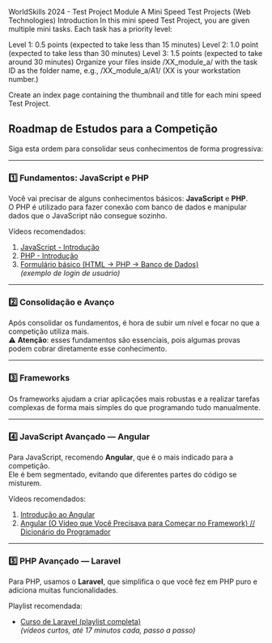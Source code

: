 WorldSkills 2024 - Test Project Module A
Mini Speed Test Projects (Web Technologies)
Introduction
In this mini speed Test Project, you are given multiple mini tasks. Each task has a priority level:

Level 1: 0.5 points (expected to take less than 15 minutes)
Level 2: 1.0 point (expected to take less than 30 minutes)
Level 3: 1.5 points (expected to take around 30 minutes)
Organize your files inside /XX_module_a/ with the task ID as the folder name, e.g., /XX_module_a/A1/
(XX is your workstation number.)

Create an index page containing the thumbnail and title for each mini speed Test Project.

## Roadmap de Estudos para a Competição

Siga esta ordem para consolidar seus conhecimentos de forma progressiva:

---

### 1️⃣ Fundamentos: JavaScript e PHP

Você vai precisar de alguns conhecimentos básicos: **JavaScript** e **PHP**.  
O PHP é utilizado para fazer conexão com banco de dados e manipular dados que o JavaScript não consegue sozinho.

Vídeos recomendados:
1. [JavaScript - Introdução](https://youtu.be/mo3fpbW_eTA?si=rGiTROLfmdNftBLb)  
2. [PHP - Introdução](https://youtu.be/NhUFUfzZowM?si=9B68j772J-ckTAe0)  
3. [Formulário básico (HTML → PHP → Banco de Dados)](https://youtu.be/30Of7BFeGHI?si=aMycvlHgjmKWb-ZT)  
   *(exemplo de login de usuário)*

---

### 2️⃣ Consolidação e Avanço

Após consolidar os fundamentos, é hora de subir um nível e focar no que a competição utiliza mais.  
⚠️ **Atenção**: esses fundamentos são essenciais, pois algumas provas podem cobrar diretamente esse conhecimento.

---

### 3️⃣ Frameworks

Os frameworks ajudam a criar aplicações mais robustas e a realizar tarefas complexas de forma mais simples do que programando tudo manualmente.

---

### 4️⃣ JavaScript Avançado — Angular

Para JavaScript, recomendo **Angular**, que é o mais indicado para a competição.  
Ele é bem segmentado, evitando que diferentes partes do código se misturem.

Vídeos recomendados:
1. [Introdução ao Angular](https://youtu.be/Yf0rC7dERjg?si=Mzuexu6hvLwXFACu)  
2. [Angular (O Vídeo que Você Precisava para Começar no Framework) // Dicionário do Programador](https://youtu.be/VumdXFJ4n7o?si=1pt5akFjwHcRJK70)

---

### 5️⃣ PHP Avançado — Laravel

Para PHP, usamos o **Laravel**, que simplifica o que você fez em PHP puro e adiciona muitas funcionalidades.  

Playlist recomendada:
- [Curso de Laravel (playlist completa)](https://youtube.com/playlist?list=PLnDvRpP8BnewYKI1n2chQrrR4EYiJKbUG&si=2152z55LLn7uQJJV)  
*(vídeos curtos, até 17 minutos cada, passo a passo)*
